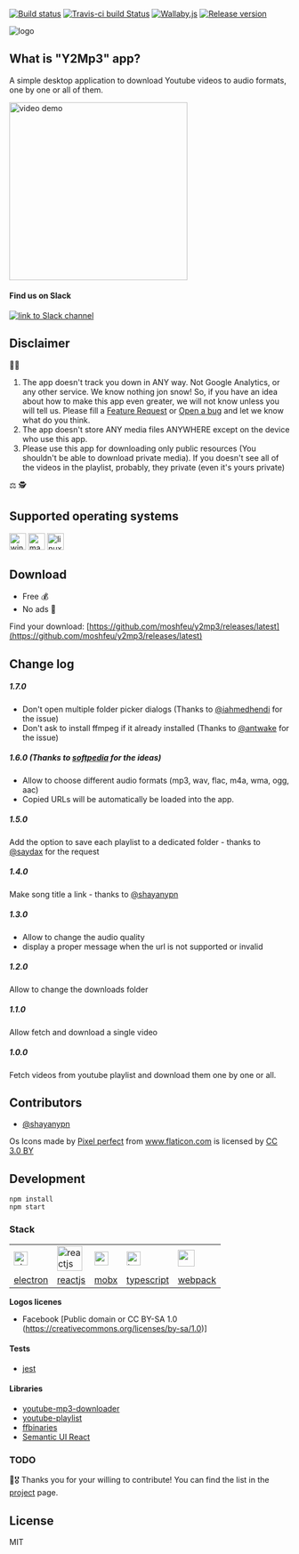 [![Build status](https://ci.appveyor.com/api/projects/status/ml2uk7suvmepxibh/branch/master?svg=true)](https://ci.appveyor.com/project/moshfeu/y2mp3/branch/master)
[![Travis-ci build Status](https://travis-ci.com/moshfeu/y2mp3.svg?branch=master)](https://travis-ci.com/moshfeu/y2mp3)
[![Wallaby.js](https://img.shields.io/badge/wallaby.js-configured-green.svg)](https://wallabyjs.com)
[![Release version](https://img.shields.io/github/release/moshfeu/y2mp3.svg)](https://github.com/moshfeu/y2mp3/releases/latest)

<img src="app-resources/logo-128.png" alt="logo" />

## What is "Y2Mp3" app?

A simple desktop application to download Youtube videos to audio formats, one by one or all of them.

<img src="app-resources/video.gif" alt="video demo" width="320" />

#### Find us on Slack

<a href="https://join.slack.com/t/y2mp3/shared_invite/enQtNTk0OTE0Njc4ODY4LTU5YjY3YmJkMGVjN2UwYTE4MzUwOWI0YmZlM2VhOWU1OGRhYmU4ZmRiNTcyMWUwNTAwYzQ5ZTdjNDlhYzU5OGM" target="_blank"><img src="https://cdn.brandfolder.io/5H442O3W/as/pl546j-7le8zk-ex8w65/Slack_RGB.png?width=120" alt="link to Slack channel" /></a>

## Disclaimer
📢📢
1. The app doesn't track you down in ANY way. Not Google Analytics, or any other service. We know nothing jon snow! So, if you have an idea about how to make this app even greater, we will not know unless you will tell us. Please fill a [Feature Request](https://github.com/moshfeu/y2mp3/issues/new?assignees=moshfeu&labels=enhancement&template=feature_request.md) or [Open a bug](https://github.com/moshfeu/y2mp3/issues/new?assignees=moshfeu&labels=bug&template=bug_report.md) and let we know what do you think.
2. The app doesn't store ANY media files ANYWHERE except on the device who use this app.
3. Please use this app for downloading only public resources (You shouldn't be able to download private media). If you doesn't see all of the videos in the playlist, probably, they private (even it's yours private)

⚖ 🕵


## Supported operating systems

<img width="30" alt="windows" src="app-resources/readme/windows.svg?sanitize=true" />
<img width="30" alt="mac" src="app-resources/readme/mac.svg?sanitize=true" />
<img width="30" alt="linux" src="app-resources/readme/linux.svg?sanitize=true" />

## Download

- Free 💰
- No ads 📣

Find your download: [https://github.com/moshfeu/y2mp3/releases/latest](https://github.com/moshfeu/y2mp3/releases/latest)

## Change log

##### 1.7.0

- Don't open multiple folder picker dialogs (Thanks to [@iahmedhendi](https://github.com/iahmedhendi) for the issue)
- Don't ask to install ffmpeg if it already installed (Thanks to [@antwake](https://github.com/antwake) for the issue)

##### 1.6.0 (Thanks to [softpedia](https://www.softpedia.com/get/Internet/Download-Managers/y2mp3.shtml) for the ideas)
- Allow to choose different audio formats (mp3, wav, flac, m4a, wma, ogg, aac)
- Copied URLs will be automatically be loaded into the app.

##### 1.5.0
Add the option to save each playlist to a dedicated folder - thanks to [@saydax](https://github.com/saydax) for the request

##### 1.4.0
Make song title a link - thanks to [@shayanypn](https://github.com/shayanypn)

##### 1.3.0
- Allow to change the audio quality
- display a proper message when the url is not supported or invalid

##### 1.2.0
Allow to change the downloads folder

##### 1.1.0
Allow fetch and download a single video

##### 1.0.0
Fetch videos from youtube playlist and download them one by one or all.

## Contributors

- [@shayanypn](https://github.com/shayanypn)


<div>
  Os Icons made by <a href="https://www.flaticon.com/authors/pixel-perfect" title="Pixel perfect">Pixel perfect</a> from <a href="https://www.flaticon.com/" title="Flaticon">www.flaticon.com</a> is licensed by <a href="http://creativecommons.org/licenses/by/3.0/" title="Creative Commons BY 3.0" target="_blank">CC 3.0 BY</a>
</div>

## Development

    npm install
    npm start


### Stack

<table>
  <tr>
    <td><a href="http://electronjs.org/"><img width="25" alt="electron" src="https://github.githubassets.com/images/icons/emoji/electron.png" /></a></td>
    <td><a href="https://reactjs.org/"><img width="45" alt="reactjs" src="https://upload.wikimedia.org/wikipedia/commons/a/a7/React-icon.svg" /></a></td>
    <td><a href="https://mobx.js.org/"><img width="25" alt="mobx" src="https://mobx.js.org/docs/mobx.png" /></a></td>
    <td><a href="https://www.typescriptlang.org/"><img width="25" alt="typescript" src="https://github.com/remojansen/logo.ts/blob/master/ts.jpg?raw=true" /></a></td>
    <td><a href="https://webpack.js.org/"><img width="30" src="https://github.com/webpack/media/blob/master/logo/icon-square-small.jpg?raw=true" /></a></td>
  <tr>
    <td><a target="_blank" href="http://electronjs.org/">electron</a></td>
    <td><a target="_blank" href="https://reactjs.org/">reactjs</a></td>
    <td><a target="_blank" href="https://mobx.js.org/">mobx</a></td>
    <td><a target="_blank" href="https://www.typescriptlang.org/">typescript</a></td>
    <td><a target="_blank" href="https://webpack.js.org/">webpack</a></td>
  </tr>
</table>

**Logos licenes**
- Facebook [Public domain or CC BY-SA 1.0 (https://creativecommons.org/licenses/by-sa/1.0)]

#### Tests

- [jest](https://jestjs.io/)

#### Libraries

- [youtube-mp3-downloader](https://github.com/ytb2mp3/youtube-mp3-downloader)
- [youtube-playlist](https://github.com/CodeDotJS/youtube-playlist)
- [ffbinaries](https://github.com/vot/ffbinaries-node)
- [Semantic UI React](https://react.semantic-ui.com/)

### TODO

🖖🎖 Thanks you for your willing to contribute! You can find the list in the [project](https://github.com/moshfeu/y2mp3/projects/1#column-3954836) page.

## License
MIT
